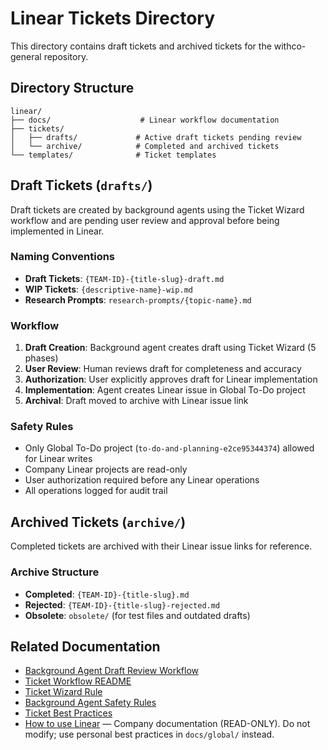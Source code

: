# Linear Tickets Directory

This directory contains draft tickets and archived tickets for the withco-general repository.

## Directory Structure

```text
linear/
├── docs/                    # Linear workflow documentation
├── tickets/
│   ├── drafts/             # Active draft tickets pending review
│   └── archive/            # Completed and archived tickets
└── templates/              # Ticket templates
```

## Draft Tickets (`drafts/`)

Draft tickets are created by background agents using the Ticket Wizard workflow and are pending user review and approval before being implemented in Linear.

### Naming Conventions

- **Draft Tickets**: `{TEAM-ID}-{title-slug}-draft.md`
- **WIP Tickets**: `{descriptive-name}-wip.md`
- **Research Prompts**: `research-prompts/{topic-name}.md`

### Workflow

1. **Draft Creation**: Background agent creates draft using Ticket Wizard (5 phases)
2. **User Review**: Human reviews draft for completeness and accuracy
3. **Authorization**: User explicitly approves draft for Linear implementation
4. **Implementation**: Agent creates Linear issue in Global To-Do project
5. **Archival**: Draft moved to archive with Linear issue link

### Safety Rules

- Only Global To-Do project (`to-do-and-planning-e2ce95344374`) allowed for Linear writes
- Company Linear projects are read-only
- User authorization required before any Linear operations
- All operations logged for audit trail

## Archived Tickets (`archive/`)

Completed tickets are archived with their Linear issue links for reference.

### Archive Structure

- **Completed**: `{TEAM-ID}-{title-slug}.md`
- **Rejected**: `{TEAM-ID}-{title-slug}-rejected.md`
- **Obsolete**: `obsolete/` (for test files and outdated drafts)

## Related Documentation

- [Background Agent Draft Review Workflow](../../docs/agents/workflows/Background_Agent_Draft_Review_Workflow.md)
- [Ticket Workflow README](../../docs/agents/workflows/Ticket_Workflow_README.md)
- [Ticket Wizard Rule](../../.cursor/rules/ticket-wizard.mdc)
- [Background Agent Safety Rules](../../.cursor/rules/background-agent-safety.mdc)
- [Ticket Best Practices](../../docs/global/GBL-TKT_Best_Practices.md)
- [How to use Linear](../docs/How_to_use_Linear.md) — Company documentation (READ-ONLY). Do not modify; use personal best practices in `docs/global/` instead.
